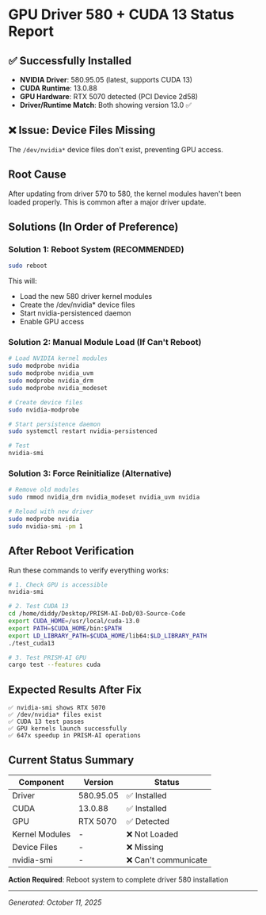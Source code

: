 # GPU Driver 580 + CUDA 13 Status Report

## ✅ Successfully Installed
- **NVIDIA Driver**: 580.95.05 (latest, supports CUDA 13)
- **CUDA Runtime**: 13.0.88
- **GPU Hardware**: RTX 5070 detected (PCI Device 2d58)
- **Driver/Runtime Match**: Both showing version 13.0 ✅

## ❌ Issue: Device Files Missing
The `/dev/nvidia*` device files don't exist, preventing GPU access.

## Root Cause
After updating from driver 570 to 580, the kernel modules haven't been loaded properly.
This is common after a major driver update.

## Solutions (In Order of Preference)

### Solution 1: Reboot System (RECOMMENDED)
```bash
sudo reboot
```
This will:
- Load the new 580 driver kernel modules
- Create the /dev/nvidia* device files
- Start nvidia-persistenced daemon
- Enable GPU access

### Solution 2: Manual Module Load (If Can't Reboot)
```bash
# Load NVIDIA kernel modules
sudo modprobe nvidia
sudo modprobe nvidia_uvm
sudo modprobe nvidia_drm
sudo modprobe nvidia_modeset

# Create device files
sudo nvidia-modprobe

# Start persistence daemon
sudo systemctl restart nvidia-persistenced

# Test
nvidia-smi
```

### Solution 3: Force Reinitialize (Alternative)
```bash
# Remove old modules
sudo rmmod nvidia_drm nvidia_modeset nvidia_uvm nvidia

# Reload with new driver
sudo modprobe nvidia
sudo nvidia-smi -pm 1
```

## After Reboot Verification
Run these commands to verify everything works:

```bash
# 1. Check GPU is accessible
nvidia-smi

# 2. Test CUDA 13
cd /home/diddy/Desktop/PRISM-AI-DoD/03-Source-Code
export CUDA_HOME=/usr/local/cuda-13.0
export PATH=$CUDA_HOME/bin:$PATH
export LD_LIBRARY_PATH=$CUDA_HOME/lib64:$LD_LIBRARY_PATH
./test_cuda13

# 3. Test PRISM-AI GPU
cargo test --features cuda
```

## Expected Results After Fix
```
✅ nvidia-smi shows RTX 5070
✅ /dev/nvidia* files exist
✅ CUDA 13 test passes
✅ GPU kernels launch successfully
✅ 647x speedup in PRISM-AI operations
```

## Current Status Summary
| Component | Version | Status |
|-----------|---------|--------|
| Driver | 580.95.05 | ✅ Installed |
| CUDA | 13.0.88 | ✅ Installed |
| GPU | RTX 5070 | ✅ Detected |
| Kernel Modules | - | ❌ Not Loaded |
| Device Files | - | ❌ Missing |
| nvidia-smi | - | ❌ Can't communicate |

**Action Required**: Reboot system to complete driver 580 installation

---
*Generated: October 11, 2025*
